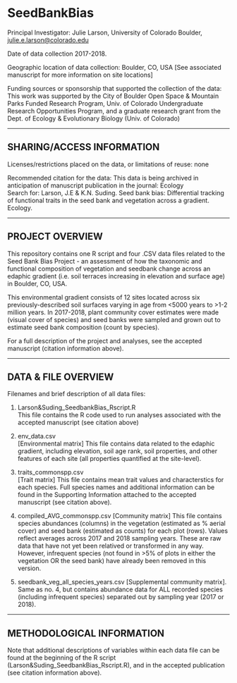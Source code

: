 # SeedBankBias

Principal Investigator:  Julie Larson, University of Colorado Boulder, julie.e.larson@colorado.edu

Date of data collection   2017-2018.

Geographic location of data collection:  Boulder, CO, USA [See associated manuscript for more information on site locations]

Funding sources or sponsorship that supported the collection of the data:  
This work was supported by the City of Boulder Open Space & Mountain Parks Funded Research Program, Univ. of Colorado Undergraduate Research Opportunities Program, and a graduate research grant from the Dept. of Ecology & Evolutionary Biology (Univ. of Colorado)


--------------------------
SHARING/ACCESS INFORMATION
-------------------------- 

Licenses/restrictions placed on the data, or limitations of reuse:  none

Recommended citation for the data:  This data is being archived in anticipation of manuscript publication in the journal: Ecology  
Search for: Larson, J.E & K.N. Suding. Seed bank bias: Differential tracking of functional traits in the seed bank and vegetation across a gradient. Ecology. 



--------------------
PROJECT OVERVIEW
--------------------

This repository contains one R script and four .CSV data files related to the Seed Bank Bias Project - 
an assessment of how the taxonomic and functional composition of vegetation and 
seedbank change across an edaphic gradient (i.e. soil terraces increasing in elevation 
and surface age) in Boulder, CO, USA. 

This environmental gradient consists of 12 sites located across six previously-described 
soil surfaces varying in age from <5000 years to >1-2 million years. 
In 2017-2018, plant community cover estimates were made (visual cover of species) 
and seed banks were sampled and grown out to estimate seed bank composition (count by species).

For a full description of the project and analyses, see the accepted manuscript (citation information above).
 

--------------------
DATA & FILE OVERVIEW
--------------------

Filenames and brief description of all data files:
1.  Larson&Suding_SeedbankBias_Rscript.R   
This file contains the R code used to run analyses associated with the accepted manuscript (see citation above)

2.  env_data.csv  
[Environmental matrix] This file contains data related to the edaphic gradient, including elevation, soil age rank, soil properties, and other features of each site (all properties quantified at the site-level).

3. traits_commonspp.csv    
[Trait matrix] This file contains mean trait values and characterstics for each species. Full species names and additional information can be found in the Supporting Information attached to the accepted manuscript (see citation above).

4. compiled_AVG_commonspp.csv
[Community matrix] This file contains species abundances (columns) in the vegetation (estimated as % aerial cover) and seed bank (estimated as counts) for each plot (rows). Values reflect averages across 2017 and 2018 sampling years. These are raw data that have not yet been relatived or transformed in any way. However, infrequent species (not found in >5% of plots in either the vegetation OR the seed bank) have already been removed in this version.

5. seedbank_veg_all_species_years.csv
[Supplemental community matrix]. Same as no. 4, but contains abundance data for ALL recorded species (including infrequent species) separated out by sampling year (2017 or 2018).


--------------------------
METHODOLOGICAL INFORMATION
--------------------------
Note that additional descriptions of variables within each data file can be found at the beginning of the R script (Larson&Suding_SeedbankBias_Rscript.R), and in the accepted publication (see citation information above).


